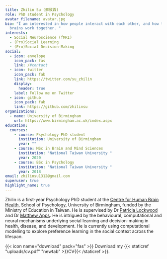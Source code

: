 ```yaml
---
title: Zhilin Su (蘇致霖)
role: PhD student in Psychology
avatar_filename: avatar.jpg
bio: "I am interested in how people interact with each other, and how their
  brains work together. "
interests:
  - Social Neuroscience (fMRI)
  - (Pro)Social Learning
  - (Pro)Social Decision-Making
social:
  - icon: envelope
    icon_pack: fas
    link: /#contact
  - icon: twitter
    icon_pack: fab
    link: https://twitter.com/su_zhilin
    display:
      header: true
    label: Follow me on Twitter
  - icon: github
    icon_pack: fab
    link: https://github.com/zhilinsu
organizations:
  - name: University of Birmingham 
    url: https://www.birmingham.ac.uk/index.aspx
education:
  courses:
    - course: Psychology PhD student
      institution: University of Birmingham
      year: ""
    - course: MSc in Brain and Mind Sciences
      institution: "National Taiwan University "
      year: 2020
    - course: BSc in Psychology
      institution: "National Taiwan University "
      year: 2018
email: zhilinsu1312@gmail.com
superuser: true
highlight_name: true
---
```

Zhilin is a first-year Psychology PhD student at the [Centre for Human Brain Health](https://www.birmingham.ac.uk/research/centre-for-human-brain-health/index.aspx), School of Psychology, University of Birmingham, funded by the Ministry of Education in Taiwan. He is supervised by Dr [Patricia Lockwood](https://www.sdn-lab.org) and Dr [Matthew Apps](https://www.msn-lab.com). He is intrigued by the behavioural, computational and neural mechanisms underlying social learning and decision-making in health, disease, and development. He is currently using computational modelling to explore preference learning in the social context across the lifespan.

{{< icon name="download" pack="fas" >}} Download my  {{< staticref "uploads/cv.pdf" "newtab" >}}CV{{< /staticref >}}.

